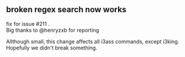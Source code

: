 ## broken regex search now works

fix for issue #211 .  
Big thanks to @henryzxb for reporting

Allthough small, this change affects all i3ass commands,
except i3king. Hopefully we didn't break something.
